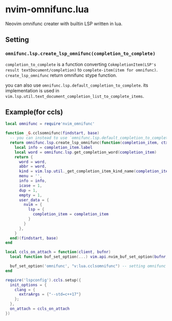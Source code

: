 # nvim-omnifunc.lua

Neovim omnifunc creater with builtin LSP written in lua.

## Setting

### `omnifunc.lsp.create_lsp_omnifunc(completion_to_complete)`

`completion_to_complete` is a function converting `CokmpletionItem(LSP's result textDocument/completion)` to `complete-item(item for omnifunc)`. `create_lsp_omnifunc` return omnifunc stype function. 

you can also use `omnifunc.lsp.default_completion_to_complete`. its implementation is used in `vim.lsp.util.text_document_completion_list_to_complete_items`.

## Example(for ccls)

```lua
local omnifunc = require'nvim_omnifunc'

function _G.cclsomnifunc(findstart, base)
  -- you can instead to use `omnifunc.lsp.default_completion_to_complete`
  return omnifunc.lsp.create_lsp_omnifunc(function(completion_item, ctx)
    local info = completion_item.label
    local word = omnifunc.lsp.get_completion_word(completion_item)
    return {
      word = word,
      abbr = word,
      kind = vim.lsp.util._get_completion_item_kind_name(completion_item.kind),
      menu = '',
      info = info,
      icase = 1,
      dup = 1,
      empty = 1,
      user_data = {
        nvim = {
          lsp = {
            completion_item = completion_item
          }
        }
      },
    }
  end)(findstart, base)
end

local ccls_on_attach = function(client, bufnr)
  local function buf_set_option(...) vim.api.nvim_buf_set_option(bufnr, ...) end

  buf_set_option('omnifunc', "v:lua.cclsomnifunc") -- setting omnifunc
end

require('lspconfig').ccls.setup({
  init_options = {
    clang = {
      extraArgs = {"--std=c++17"}
    };
  },
  on_attach = ccls_on_attach
})
```
